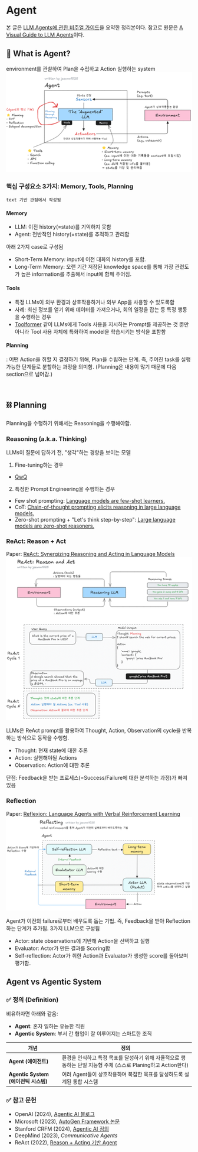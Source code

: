 # Agent

본 글은 [LLM Agents에 관한 비주얼 가이드](https://tulip-phalange-a1e.notion.site/LLM-Agents-1b9c32470be2800fa672e82689018fc4)을 요약한 정리본이다. 참고로 원문은 [A Visual Guide to LLM Agents](https://newsletter.maartengrootendorst.com/p/a-visual-guide-to-llm-agents)이다.

## 🥸 What is Agent?
environment를 관찰하여 Plan을 수립하고 Action 실행하는 system
![Fig1](./images/Fig1.png)

### 핵심 구성요소 3가지: Memory, Tools, Planning
`text 기반 관점에서 작성됨`
#### Memory
- LLM: 이전 history(=state)를 기억하지 못함
- Agent: 전반적인 history(=state)를 추적하고 관리함 

아래 2가지 case로 구성됨
- Short-Term Memory: input에 이전 대화의 history를 포함.
- Long-Term Memory: 오랜 기간 저장된 knowledge space를 통해 가장 관련도가 높은 information를 추출해서 input에 함께 주어짐.

#### Tools
- 특정 LLMs이 외부 환경과 상호작용하거나 외부 App을 사용할 수 있도록함
- 사례: 최신 정보를 얻기 위해 데이터를 가져오거나, 회의 일정을 잡는 등 특정 행동을 수행하는 경우
- [Toolformer](https://arxiv.org/abs/2302.04761) 같이 LLMs에게 Tools 사용을 지시하는 Prompt를 제공하는 것 뿐만 아니라 Tool 사용 자체에 특화하여 model을 학습시키는 방식을 포함함

#### Planning
: 어떤 Action을 취할 지 결정하기 위해, Plan을 수립하는 단계. 즉, 주어진 task를 실행 가능한 단계들로 분할하는 과정을 의미함.
(Planning은 내용이 많기 때문에 다음 section으로 넘어감.)

<br>

## ⛓️ Planning
Planning을 수행하기 위해서는 Reasoning을 수행해야함.

### Reasoning (a.k.a. Thinking)
LLMs이 질문에 답하기 전, "생각"하는 경향을 보이는 모델

1) Fine-tuning하는 경우
- [QwQ](https://qwenlm.github.io/blog/qwq-32b-preview/)

2) 특정한 Prompt Engineering을 수행하는 경우
- Few shot prompting: [Language models are few-shot learners.](https://arxiv.org/abs/2005.14165)
- CoT: [Chain-of-thought prompting elicits reasoning in large language models.](https://arxiv.org/abs/2201.11903)
- Zero-shot prompting + "Let's think step-by-step": [Large language models are zero-shot reasoners.](https://arxiv.org/abs/2205.11916)

### ReAct: Reason + Act
Paper: [ReAct: Synergizing Reasoning and Acting in Language Models](https://arxiv.org/abs/2210.03629)
![Fig 2](./images/Fig2.png)

LLMs은 ReAct prompt를 활용하여 Thought, Action, Observation의 cycle을 반복하는 방식으로 동작을 수행함.
- Thought: 현재 state에 대한 추론
- Action: 실행해야될 Actions
- Observation: Action에 대한 추론 

단점: Feedback을 받는 프로세스(=Success/Failure에 대한 분석하는 과정)가 빠져있음 

### Reflection
Paper: [Reflexion: Language Agents with Verbal Reinforcement Learning](https://arxiv.org/abs/2303.11366)
![Fig 3](./images/Fig3.png)

Agent가 이전의 failure로부터 배우도록 돕는 기법. 즉, Feedback을 받아 Reflection하는 단계가 추가됨. 3가지 LLM으로 구성됨
- Actor: state observations에 기반해 Action을 선택하고 실행
- Evaluator: Actor가 만든 결과를 Scoring함
- Self-reflection: Actor가 취한 Action과 Evaluator가 생성한 score를 돌아보며 평가함.

## Agent vs Agentic System
### ✅ 정의 (Definition)
비유하자면 아래와 같음:
* **Agent**: 혼자 일하는 유능한 직원
* **Agentic System**: 부서 간 협업이 잘 이루어지는 스마트한 조직

| 개념                            | 정의                                       |
| ----------------------------- | ---------------------------------------- |
| **Agent (에이전트)**              | 환경을 인식하고 특정 목표를 달성하기 위해 자율적으로 행동하는 단일 지능형 주체 (스스로 Planing하고 Action한다)   |
| **Agentic System (에이전틱 시스템)** | 여러 Agent들이 상호작용하며 복잡한 목표를 달성하도록 설계된 통합 시스템 |


### ✅ 참고 문헌 
* OpenAI (2024), [Agentic AI 블로그](https://openai.com/blog/agentic-ai)
* Microsoft (2023), [AutoGen Framework 논문](https://arxiv.org/abs/2309.00462)
* Stanford CRFM (2024), [Agentic AI 정의](https://crfm.stanford.edu/2024/03/20/agentic-ai.html)
* DeepMind (2023), *Communicative Agents*
* ReAct (2022), [Reason + Acting 기반 Agent](https://arxiv.org/abs/2210.03629)

